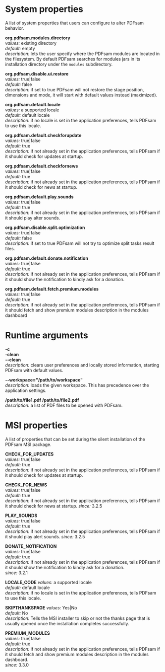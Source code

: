System properties
=============
A list of system properties that users can configure to alter PDFsam behavior.

**org.pdfsam.modules.directory**  
*values:* existing directory  
*default:* empty  
*description:* lets the user specify where the PDFsam modules are located in the filesystem. By default PDFsam searches for modules jars in its installation directory under the ```modules``` subdirectory.  


**org.pdfsam.disable.ui.restore**  
*values:* true|false  
*default:* false  
*description:* if set to true PDFsam will not restore the stage position, dimensions and mode, it will start with default values instead (maximized).  


**org.pdfsam.default.locale**  
*values:* a supported locale  
*default:* default locale  
*description:* if no locale is set in the application preferences, tells PDFsam to use this locale.   


**org.pdfsam.default.checkforupdate**  
*values:* true|false  
*default:* true   
*description:* if not already set in the application preferences, tells PDFsam if it should check for updates at startup. 


**org.pdfsam.default.checkfornews**  
*values:* true|false  
*default:* true   
*description:* if not already set in the application preferences, tells PDFsam if it should check for news at startup. 


**org.pdfsam.default.play.sounds**  
*values:* true|false  
*default:* true   
*description:* if not already set in the application preferences, tells PDFsam if it should play alter sounds. 


**org.pdfsam.disable.split.optimization**  
*values:* true|false  
*default:* false   
*description:* if set to true PDFsam will not try to optimize split tasks result files.


**org.pdfsam.default.donate.notification**  
*values:* true|false  
*default:* true   
*description:* if not already set in the application preferences, tells PDFsam if it should show the notification to kindly ask for a donation.


**org.pdfsam.default.fetch.premium.modules**  
*values:* true|false  
*default:* true   
*description:* if not already set in the application preferences, tells PDFsam if it should fetch and show premium modules description in the modules dashboard  

Runtime arguments
=============
**-c**    
**-clean**  
**--clean**  
*description:* clears user preferences and locally stored information, starting PDFsam with default values. 

**--workspace="/path/to/workspace"**  
*description:* loads the given workspace. This has precedence over the application settings. 

**/path/to/file1.pdf /path/to/file2.pdf**  
*description:* a list of PDF files to be opened with PDFsam. 

MSI properties
=============
A list of properties that can be set during the silent installation of the PDFsam MSI package.

**CHECK_FOR_UPDATES**   
*values:* true|false  
*default:* true   
*description:* if not already set in the application preferences, tells PDFsam if it should check for updates at startup. 


**CHECK_FOR_NEWS**   
*values:* true|false  
*default:* true   
*description:* if not already set in the application preferences, tells PDFsam if it should check for news at startup. 
*since:* 3.2.5  


**PLAY_SOUNDS**   
*values:* true|false  
*default:* true   
*description:* if not already set in the application preferences, tells PDFsam if it should play alert sounds. 
*since:* 3.2.5  


**DONATE_NOTIFICATION**   
*values:* true|false  
*default:* true   
*description:* if not already set in the application preferences, tells PDFsam if it should show the notification to kindly ask for a donation.   
*since:* 3.2.1  


**LOCALE_CODE**
*values:* a supported locale  
*default:* default locale  
*description:* if no locale is set in the application preferences, tells PDFsam to use this locale.  


**SKIPTHANKSPAGE**
*values:* Yes|No  
*default:* No  
*description:* Tells the MSI installer to skip or not the thanks page that is usually opened once the installation completes successfully.  


**PREMIUM_MODULES**   
*values:* true|false  
*default:* true   
*description:* if not already set in the application preferences, tells PDFsam if it should fetch and show premium modules description in the modules dashboard.  
*since:* 3.3.0  

